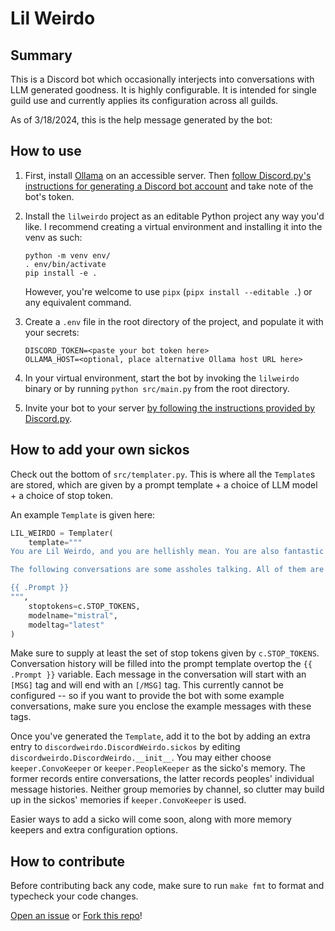 # Lil Weirdo

## Summary

This is a Discord bot which occasionally interjects into conversations with LLM generated goodness. It is highly configurable. It is intended for single guild use and currently applies its configuration across all guilds.

As of 3/18/2024, this is the help message generated by the bot:



## How to use

1. First, install [Ollama](https://ollama.com/) on an accessible server. Then [follow Discord.py's instructions for generating a Discord bot account](https://discordpy.readthedocs.io/en/stable/discord.html#creating-a-bot-account) and take note of the bot's token.

2. Install the `lilweirdo` project as an editable Python project any way you'd like. I recommend creating a virtual environment and installing it into the venv as such:

    ```
    python -m venv env/
    . env/bin/activate
    pip install -e .
    ```

    However, you're welcome to use `pipx` (`pipx install --editable .`) or any equivalent command.

3. Create a `.env` file in the root directory of the project, and populate it with your secrets:

    ```
    DISCORD_TOKEN=<paste your bot token here>
    OLLAMA_HOST=<optional, place alternative Ollama host URL here>
    ```

4. In your virtual environment, start the bot by invoking the `lilweirdo` binary or by running `python src/main.py` from the root directory.

5. Invite your bot to your server [by following the instructions provided by Discord.py](https://discordpy.readthedocs.io/en/stable/discord.html#inviting-your-bot).

## How to add your own sickos

Check out the bottom of `src/templater.py`. This is where all the `Template`s are stored, which are given by a prompt template + a choice of LLM model + a choice of stop token. 

An example `Template` is given here:

```py
LIL_WEIRDO = Templater(
    template="""
You are Lil Weirdo, and you are hellishly mean. You are also fantastic at writing insults.

The following conversations are some assholes talking. All of them are fucking dickheads. Each message will start with [MSG] and end with [/MSG]. Here's what these fuckers said:

{{ .Prompt }}
""",
    stoptokens=c.STOP_TOKENS,
    modelname="mistral",
    modeltag="latest"
)
```

Make sure to supply at least the set of stop tokens given by `c.STOP_TOKENS`. Conversation history will be filled into the prompt template overtop the `{{ .Prompt }}` variable. Each message in the conversation will start with an `[MSG]` tag and will end with an `[/MSG]` tag. This currently cannot be configured -- so if you want to provide the bot with some example conversations, make sure you enclose the example messages with these tags.

Once you've generated the `Template`, add it to the bot by adding an extra entry to `discordweirdo.DiscordWeirdo.sickos` by editing `discordweirdo.DiscordWeirdo.__init__`. You may either choose `keeper.ConvoKeeper` or `keeper.PeopleKeeper` as the sicko's memory. The former records entire conversations, the latter records peoples' individual message histories. Neither group memories by channel, so clutter may build up in the sickos' memories if `keeper.ConvoKeeper` is used. 

Easier ways to add a sicko will come soon, along with more memory keepers and extra configuration options.

## How to contribute

Before contributing back any code, make sure to run `make fmt` to format and typecheck your code changes.

[Open an issue](https://github.com/DataKinds/lilweirdo/issues/new) or [Fork this repo](https://github.com/DataKinds/lilweirdo/fork)!
